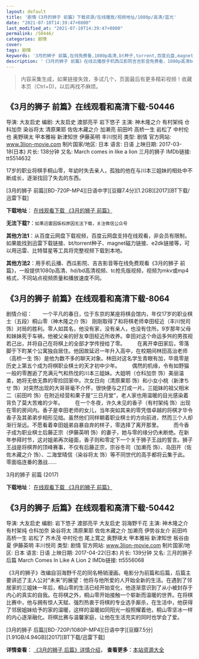 ```yaml
---
layout: default
title: '剧情《3月的狮子 前篇》下载资源/在线播放/视频地址/1080p/高清/蓝光'
date: "2021-07-10T14:39:47+0800"
last_modified_at: "2021-07-10T14:39:47+0800"
permalink: /50446/
categories: 剧情
cover:
tags: 剧情
keywords: '3月的狮子 前篇,在线免费看,1080p高清,bt种子,torrent,百度云盘,magnet,磁力链,迅雷下载资源'
description: '《3月的狮子 前篇》在线云播放手机西瓜影院吉吉影音免费看，1080p高清bd/hd未删减完整版和tc抢先枪版，mkv/mp4格式，附带bt/torrent种子、magnet/磁力链、百度云盘、网盘资源迅雷下载链接'
---
```


>内容采集生成，如果链接失效，多试几个，页面最后有更多精彩视频！收藏本页（Ctrl+D)，以后再找不麻烦。


## 《3月的狮子 前篇》在线观看和高清下载-50446

导演: 大友启史 编剧: 大友启史 渡部亮平 岩下悠子 主演: 神木隆之介 有村架纯 仓科加奈 染谷将太 清原果耶 佐佐木藏之介 加濑亮 前田吟 高桥一生 岩松了 中村伦也 奥野瑛太 甲本雅裕 新津知世 伊藤英明 丰川悦司 类型: 剧情 官方网站: www.3lion-movie.com 制片国家/地区: 日本 语言: 日语 上映日期: 2017-03-18(日本) 片长: 138分钟 又名: March comes in like a lion 三月的狮子 IMDb链接: tt5514632

17岁的职业将棋手桐山零，年幼时失去亲人，孤独的他在与川本三姐妹的相处中不断成长，逐渐找回了失去的东西。


[3月的狮子 前篇][BD-720P-MP4][日语中字][豆瓣7.4分][1.2GB][2017][BT下载/迅雷下载]

**下载地址**： [在线观看下载 《3月的狮子 前篇》](https://www.btdx8.com/torrent/3ydszqp_2017.html) 


**无法下载?**：`如果迅雷因版权原因无法下载，关注微信公众号 `

**其他方法1**：从百度云网盘下载视频，百度云网盘支持在线观看，非会员有限制，如果能找到迅雷下载链接、bt/torrent种子、magnet磁力链接、e2dk链接等，可以用迅雷、比特彗星等工具将完整视频下载到本地。

**其他方法2**：用手机云播、西瓜影院、吉吉影音等在线免费观看《3月的狮子 前篇》，一般提供1080p高清、hd/bd高清视频、tc抢先版视频，视频为mkv或mp4格式，不同站点视频质量和播放速度不同。


## 《3月的狮子 前篇》在线观看和高清下载-8064

剧情介绍：　　一个平凡的春日，位于东京的某座将棋会馆内，年仅17岁的职业棋士（五段）桐山零（神木隆之介 饰） 刚刚取得了和将棋老师幸田柾近（丰川悦司 饰）对局的胜利。零人如其名，他没有家，没有亲人，也没有住所。9岁那年父母和妹妹死于车祸，他被父亲的好友幸田柾近所收养。幸田对这个命运多舛的男孩视若己出，并将自己在将棋上的全部才学传授给了零。 　　在离开幸田家后，零落脚于下町某个公寓独自居住。他因故延迟一年升入高中，在校期间林田高治老师（高桥一生 饰）是他为数不多的聊天对象。林田对这名学生青眼有加，毕竟零是历史上第五个成为将棋职业棋士的天才初中少年。 　　偶然的机缘，令有如野猫一般的零邂逅了充满元气和热忱的川本三姐妹。大姐明（仓科加奈 饰）美丽温柔，她将无依无靠的零捡回家中。次女日向（清原果耶 饰）和小女小桃（新津ちせ 饰）对突然出现的大哥哥毫不介怀，很快便与之打成一片。三姐妹的祖父相米二（前田吟 饰）在附近经营和果子屋“三日月堂”，老人家也用温暖的目光感染着背负了莫大苦难的少年。 　　在一个冬夜，许久未见的香子（有村架纯 饰）出现在零的房间内。香子是幸田老师的女儿，当年突如其来的零凭借卓越的将棋才华令香子及其弟弟步相形见绌。虽然他们同样朝着职业棋士的方向前进，然而三个人却渐行渐远。不愿看着幸田姐弟自暴自弃的样子，零选择了离开那里。 　　而今香子成为职业棋士后藤正宗（伊藤英明 饰）的妻子，她与零的缘分仍未断绝。在新年参拜时节，这对姐弟再次碰面，香子则和零定下一个关于狮子王战的誓言。狮子王战是将棋界的顶峰赛事，不仅有后藤正宗，宗谷冬司（加濑亮 饰）、岛田开（佐佐木藏之介 饰）、二海堂晴信（染谷将太 饰）等不同世代的高手都将云集于此。零面临连番的激战……


3月的狮子 前篇 (2017)

**下载地址**： [在线观看下载 《3月的狮子 前篇》](https://www.btbtdy.me/btdy/dy11697.html) 


## 《3月的狮子 后篇》在线观看和高清下载-50442

导演: 大友启史 编剧: 岩下悠子 渡部亮平 大友启史 羽海野千花 主演: 神木隆之介 有村架纯 仓科加奈 染谷将太 清原果耶 佐佐木藏之介 加濑亮 伊势谷友介 前田吟 高桥一生 岩松了 齐木茂 中村伦也 尾上寛之 奥野瑛太 甲本雅裕 新津知世 板谷由夏 伊藤英明 丰川悦司 类型: 剧情 官方网站: www.3lion-movie.com 制片国家/地区: 日本 语言: 日语 上映日期: 2017-04-22(日本) 片长: 139分钟 又名: 三月的狮子 后篇 March Comes In Like A Lion 2 IMDb链接: tt5556068

《3月的狮子》改编自羽海野千花的同名畅销漫画。电影分为前篇和后篇，后篇主要讲述了主人公对“未来”的展望：他将与他所爱的人开始全新的生活。在遇到了邻居家的三姐妹一年后，桐山零的生活已经开始变化，他逐渐意识到了从小被封存于内心的真实的自我。在将棋之外，桐山零开始接触一个崭新而温暖的世界。在将棋比赛中，他与拥有惊人天赋、强烈热衷于将棋的专业选手厮杀，在生活中，他获得了邻居姐妹给予的家的温暖，这样的温暖如同阳光一般照耀着他，桐山零坚冰一样的内心逐渐融化。将棋比赛与温馨家庭，让他在生活充实的同时也学会了爱。


[3月的狮子 后篇][BD-720P/1080P-MP4][日语中字][豆瓣7.5分][1.91GB/4.94GB][2017][BT下载/迅雷下载]

**详情查看**： [《3月的狮子 后篇》详情介绍](/movie/50442/)， **查看更多**：[本站资源大全](/movie/t/all/)

